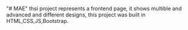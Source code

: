 "# MAE" 
thsi project represents a frontend page, it shows multible and advanced and different designs,
this project was built in HTML,CSS,JS,Bootstrap.
